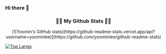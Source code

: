 ### Hi there 👋
<h3 align="center">👩‍💻 My Github Stats 👩‍💻</h3>

<div align="center">
[![Yoomin's GitHub stats](https://github-readme-stats.vercel.app/api?username=yoominlee)](https://github.com/yoominlee/github-readme-stats)

</div>

[![Top Langs](https://github-readme-stats.vercel.app/api/top-langs/?username=yoominlee&layout=compact)](https://github.com/yoominlee/github-readme-stats)




<!--
**yoominlee/yoominlee** is a ✨ _special_ ✨ repository because its `README.md` (this file) appears on your GitHub profile.

Here are some ideas to get you started:

- 🔭 I’m currently working on ...
- 🌱 I’m currently learning ...
- 👯 I’m looking to collaborate on ...
- 🤔 I’m looking for help with ...
- 💬 Ask me about ...
- 📫 How to reach me: ...
- 😄 Pronouns: ...
- ⚡ Fun fact: ...
-->

